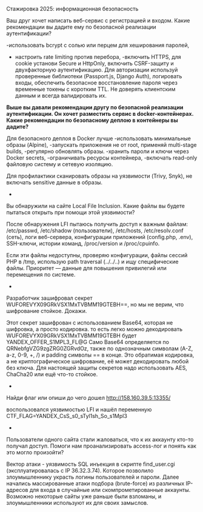 Стажировка 2025: информационная безопасность

Ваш друг хочет написать веб-сервис с регистрацией и входом. Какие рекомендации вы дадите ему по безопасной реализации аутентификации?

-использовать bcrypt с солью или перцем для хеширования паролей, 
- настроить rate limiting против перебора, 
-включить HTTPS, 
для cookie установи Secure и HttpOnly, 
включить CSRF-защиту и двухфакторную аутентификацию.
 Для авторизации используй проверенные библиотеки (Passport.js, Django Auth), логировать  входы, обеспечить безопасное восстановление пароля через временные токены с коротким TTL. Не доверять клиентским данным и всегда валидировать их.

**Выше вы давали рекомендации другу по безопасной реализации аутентификации. Он хочет разместить сервис в docker-контейнерах. Какие рекомендации по безопасному деплою в контейнеры вы дадите?**

Для безопасного деплоя в Docker лучше 
-использовать минимальные образы (Alpine), 
-запускать приложения не от root, применяй multi-stage builds, 
-регулярно обновлять образы. 
-хранить пароли и ключи через Docker secrets, 
-ограничивать ресурсы контейнера, 
-включать read-only файловую систему и сетевую изоляцию. 

Для профилактики сканировать образы на уязвимости (Trivy, Snyk), не включать sensitive данные в образы.

*


Вы обнаружили на сайте Local File Inclusion. Какие файлы вы будете пытаться открыть при помощи этой уязвимости?


После обнаружения LFI пытаюсь получить доступ к важным файлам: /etc/passwd, /etc/shadow (пользователи), /etc/hosts, /etc/resolv.conf (сеть), логи веб-сервера, конфигурации приложений (config.php, .env), SSH-ключи, истории команд, /proc/version и /proc/cpuinfo.

Если эти файлы недоступны, проверяю конфигурации, файлы сессий PHP в /tmp, использую path traversal (../../..) и ищу специфические файлы. Приоритет — данные для повышения привилегий или перемещения по системе.


*
Разработчик зашифровал секрет WUFOREVYX09GRkVSX1MxTVBMM19GTEBH==, но мы не верим, что шифрование стойкое. Докажи.


Этот секрет зашифрован с использованием  Base64, которая не шифровка, а просто кодировка.  то есть легко можно декодировать WUFOREVYX09GRkVSX1MxTVBMM19GTEBH  будет YANDEX_OFFER_S1MPL3_FL@G
Само Base64  определяется по QRNebfgVZG9zgZRG0ZGRvdOz, также по однозначным символам (A-Z, a-z, 0-9, +, /) и padding символы == в конце. Это обратимая кодировка, а не криптографическое шифрование, её может декодировать любой без ключа. Для настоящей защиты секретов надо использовать AES, ChaCha20 или ещё что-то стойкое.


*
Найди флаг или опиши до чего дошел http://158.160.39.5:13355/



воспользовался уязвимостью LFI и нашёл переменную CTF_FLAG=YANDEX_CsS_s0_sTyl1sh_So_s1Mpl3


*
Пользователи одного сайта стали жаловаться, что к их аккаунту кто-то получал доступ. Помоги нам проанализировать access-лог и понять как это могло произойти?


Вектор атаки - уязвимость SQL инъекция в скрипте find_user.cgi (эксплуатировалась с IP 36.32.3.74). Которое позволило злоумышленнику украсть логины пользователей и пароли. Далее начались массированные атаки подбора (brute-force) из различных IP-адресов для входа в случайные или скомпрометированные аккаунты. Возможно некоторые сайты уже раньше были взломаны, и злоумышленники используют их для своих замыслов.

